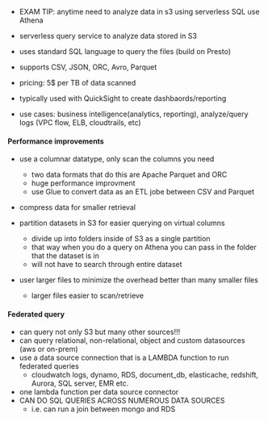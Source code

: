 * EXAM TIP: anytime need to analyze data in s3 using serverless SQL use Athena

* serverless query service to analyze data stored in S3
* uses standard SQL language to query the files (build on Presto)



* supports CSV, JSON, ORC, Avro, Parquet

*  pricing: 5$ per TB of data scanned


* typically used with QuickSight to create dashbaords/reporting

* use cases: business intelligence(analytics, reporting), analyze/query logs (VPC flow, ELB, cloudtrails, etc)



#### Performance improvements

* use a columnar datatype, only scan the columns you need
    * two data formats that do this are Apache Parquet and ORC
    * huge performance improvment
    * use Glue to convert data as an ETL jobe between CSV and Parquet

* compress data for smaller retrieval

* partition datasets in S3 for easier querying on virtual columns
    * divide up into folders inside of S3 as a single partition
    * that way when you do a query on Athena you can pass in the folder that the dataset is in 
    * will not have to search through entire dataset


* user larger files to minimize the overhead better than many smaller files
    * larger files easier to scan/retrieve



#### Federated query
* can query not only S3 but many other sources!!!
* can query relational, non-relational, object and custom datasources (aws or on-prem)
* use a data source connection that is a LAMBDA function to run federated queries
    * cloudwatch logs, dynamo, RDS, document_db, elasticache, redshift, Aurora,  SQL server, EMR etc.
* one lambda function per data source connector
* CAN DO SQL QUERIES ACROSS NUMEROUS DATA SOURCES
    * i.e. can run a join between mongo and RDS